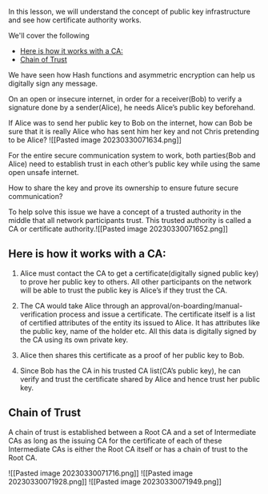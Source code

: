 In this lesson, we will understand the concept of public key infrastructure and see how certificate authority works.

We'll cover the following

-   [Here is how it works with a CA:](https://www.educative.io/courses/hands-on-blockchain-hyperledger-fabric/YQVkjp548NM#Here-is-how-it-works-with-a-CA:)
-   [Chain of Trust](https://www.educative.io/courses/hands-on-blockchain-hyperledger-fabric/YQVkjp548NM#Chain-of-Trust)

We have seen how Hash functions and asymmetric encryption can help us digitally sign any message.

On an open or insecure internet, in order for a receiver(Bob) to verify a signature done by a sender(Alice), he needs Alice’s public key beforehand.

If Alice was to send her public key to Bob on the internet, how can Bob be sure that it is really Alice who has sent him her key and not Chris pretending to be Alice?
![[Pasted image 20230330071634.png]]

For the entire secure communication system to work, both parties(Bob and Alice) need to establish trust in each other’s public key while using the same open unsafe internet.

How to share the key and prove its ownership to ensure future secure communication?

To help solve this issue we have a concept of a trusted authority in the middle that all network participants trust. This trusted authority is called a CA or certificate authority.![[Pasted image 20230330071652.png]]

## Here is how it works with a CA:[](https://www.educative.io/courses/hands-on-blockchain-hyperledger-fabric/YQVkjp548NM#Here-is-how-it-works-with-a-CA:)

1.  Alice must contact the CA to get a certificate(digitally signed public key) to prove her public key to others. All other participants on the network will be able to trust the public key is Alice’s if they trust the CA.
    
2.  The CA would take Alice through an approval/on-boarding/manual-verification process and issue a certificate. The certificate itself is a list of certified attributes of the entity its issued to Alice. It has attributes like the public key, name of the holder etc. All this data is digitally signed by the CA using its own private key.
    
3.  Alice then shares this certificate as a proof of her public key to Bob.
    
4.  Since Bob has the CA in his trusted CA list(CA’s public key), he can verify and trust the certificate shared by Alice and hence trust her public key.
    

## Chain of Trust[](https://www.educative.io/courses/hands-on-blockchain-hyperledger-fabric/YQVkjp548NM#Chain-of-Trust)

A chain of trust is established between a Root CA and a set of Intermediate CAs as long as the issuing CA for the certificate of each of these Intermediate CAs is either the Root CA itself or has a chain of trust to the Root CA.

![[Pasted image 20230330071716.png]]
![[Pasted image 20230330071928.png]]
![[Pasted image 20230330071949.png]]
